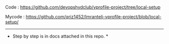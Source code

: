 Code :  https://github.com/devopshydclub/vprofile-project/tree/local-setup

Mycode :  https://github.com/qriz1452/Imranteli-vprofile-project/blob/local-setup/


-------------

* Step by step is in docs attached in this repo. *

